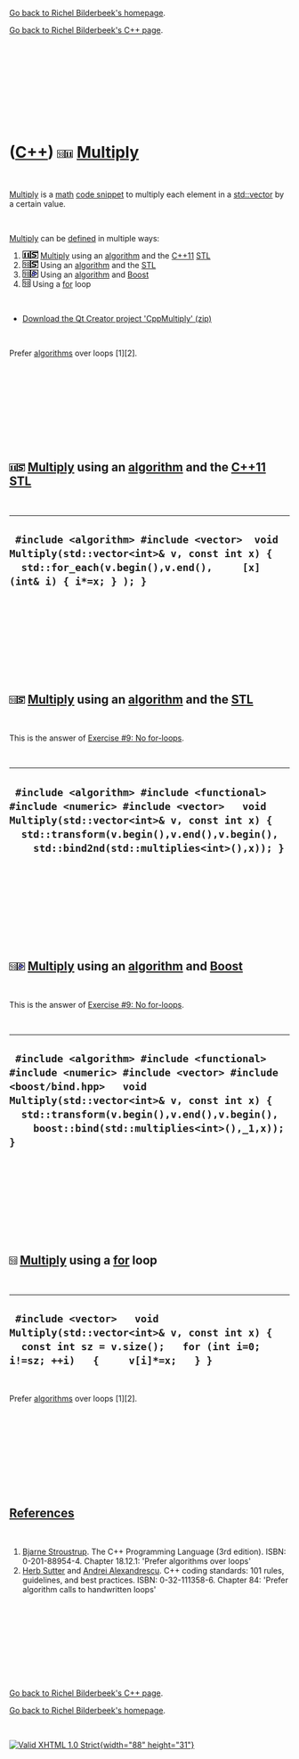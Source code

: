 [Go back to Richel Bilderbeek's homepage](index.htm).

[Go back to Richel Bilderbeek's C++ page](Cpp.htm).

 

 

 

 

 

([C++](Cpp.htm)) ![C++98](PicCpp98.png)![C++11](PicCpp11.png) [Multiply](CppMultiply.htm)
=========================================================================================

 

[Multiply](CppMultiply.htm) is a [math](CppMath.htm) [code
snippet](CppCodeSnippets.htm) to multiply each element in a
[std::vector](CppVector.htm) by a certain value.

 

[Multiply](CppMultiply.htm) can be [defined](CppDefinition.htm) in
multiple ways:

1.  ![C++11](PicCpp11.png)![STL](PicStl.png) [Multiply](CppMultiply.htm)
    using an [algorithm](CppAlgorithm.htm) and the [C++11](Cpp11.htm)
    [STL](CppStl.htm)
2.  ![C++98](PicCpp98.png)![STL](PicStl.png) Using an
    [algorithm](CppAlgorithm.htm) and the [STL](CppStl.htm)
3.  ![C++98](PicCpp98.png)![Boost](PicBoost.png) Using an
    [algorithm](CppAlgorithm.htm) and [Boost](CppBoost.htm)
4.  ![C++98](PicCpp98.png) Using a [for](CppFor.htm) loop

 

-   [Download the Qt Creator project
    'CppMultiply' (zip)](CppMultiply.zip)

 

Prefer [algorithms](CppAlgorithm.htm) over loops \[1\]\[2\].

 

 

 

 

 

![C++11](PicCpp11.png)![STL](PicStl.png) [Multiply](CppMultiply.htm) using an [algorithm](CppAlgorithm.htm) and the [C++11](Cpp11.htm) [STL](CppStl.htm)
--------------------------------------------------------------------------------------------------------------------------------------------------------

 

  ----------------------------------------------------------------------------------------------------------------------------------------------------------------
  ` #include <algorithm> #include <vector>  void Multiply(std::vector<int>& v, const int x) {   std::for_each(v.begin(),v.end(),     [x](int& i) { i*=x; } ); }`
  ----------------------------------------------------------------------------------------------------------------------------------------------------------------

 

 

 

 

 

![C++98](PicCpp98.png)![STL](PicStl.png) [Multiply](CppMultiply.htm) using an [algorithm](CppAlgorithm.htm) and the [STL](CppStl.htm)
-------------------------------------------------------------------------------------------------------------------------------------

 

This is the answer of [Exercise \#9: No
for-loops](CppExerciseNoForLoops.htm).

 

  -------------------------------------------------------------------------------------------------------------------------------------------------------------------------------------------------------------------------------------
  ` #include <algorithm> #include <functional> #include <numeric> #include <vector>   void Multiply(std::vector<int>& v, const int x) {   std::transform(v.begin(),v.end(),v.begin(),     std::bind2nd(std::multiplies<int>(),x)); }`
  -------------------------------------------------------------------------------------------------------------------------------------------------------------------------------------------------------------------------------------

 

 

 

 

 

![C++98](PicCpp98.png)![Boost](PicBoost.png) [Multiply](CppMultiply.htm) using an [algorithm](CppAlgorithm.htm) and [Boost](CppBoost.htm)
-----------------------------------------------------------------------------------------------------------------------------------------

 

This is the answer of [Exercise \#9: No
for-loops](CppExerciseNoForLoops.htm).

 

  -----------------------------------------------------------------------------------------------------------------------------------------------------------------------------------------------------------------------------------------------------------------
  ` #include <algorithm> #include <functional> #include <numeric> #include <vector> #include <boost/bind.hpp>   void Multiply(std::vector<int>& v, const int x) {   std::transform(v.begin(),v.end(),v.begin(),     boost::bind(std::multiplies<int>(),_1,x)); }`
  -----------------------------------------------------------------------------------------------------------------------------------------------------------------------------------------------------------------------------------------------------------------

 

 

 

 

 

![C++98](PicCpp98.png) [Multiply](CppMultiply.htm) using a [for](CppFor.htm) loop
---------------------------------------------------------------------------------

 

  --------------------------------------------------------------------------------------------------------------------------------------------------------
  ` #include <vector>   void Multiply(std::vector<int>& v, const int x) {   const int sz = v.size();   for (int i=0; i!=sz; ++i)   {     v[i]*=x;   } }`
  --------------------------------------------------------------------------------------------------------------------------------------------------------

 

Prefer [algorithms](CppAlgorithm.htm) over loops \[1\]\[2\].

 

 

 

 

 

[References](CppReferences.htm)
-------------------------------

 

1.  [Bjarne Stroustrup](CppBjarneStroustrup.htm). The C++ Programming
    Language (3rd edition). ISBN: 0-201-88954-4. Chapter 18.12.1:
    'Prefer algorithms over loops'
2.  [Herb Sutter](CppHerbSutter.htm) and [Andrei
    Alexandrescu](CppAndreiAlexandrescu.htm). C++ coding standards: 101
    rules, guidelines, and best practices. ISBN: 0-32-111358-6. Chapter
    84: 'Prefer algorithm calls to handwritten loops'

 

 

 

 

 

[Go back to Richel Bilderbeek's C++ page](Cpp.htm).

[Go back to Richel Bilderbeek's homepage](index.htm).

 

[![Valid XHTML 1.0 Strict](valid-xhtml10.png){width="88"
height="31"}](http://validator.w3.org/check?uri=referer)
